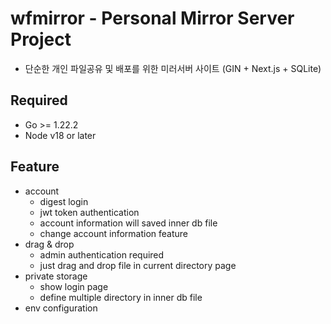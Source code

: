 # wfmirror - Personal Mirror Server Project
- 단순한 개인 파일공유 및 배포를 위한 미러서버 사이트 (GIN + Next.js + SQLite)

## Required
- Go >= 1.22.2
- Node v18 or later

## Feature
- account
    - digest login
    - jwt token authentication
    - account information will saved inner db file
    - change account information feature
- drag & drop
    - admin authentication required
    - just drag and drop file in current directory page
- private storage
    - show login page
    - define multiple directory in inner db file
- env configuration
